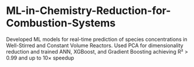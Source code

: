 # ML-in-Chemistry-Reduction-for-Combustion-Systems
Developed ML models for real-time prediction of species concentrations in Well-Stirred and Constant Volume Reactors. Used PCA for dimensionality reduction and trained ANN, XGBoost, and Gradient Boosting achieving R² > 0.99 and up to 10× speedup
